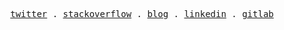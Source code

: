 <p align="center">
  <samp>
    <a href="https://twitter.com/raklaptudirm">twitter</a> .
    <a href="https://stackoverflow.com/users/14553594/rak-laptudirm">stackoverflow</a> .
    <a href="https://raklaptudirm.medium.com/">blog</a> .
    <a href="https://www.linkedin.com/in/laptudirm/">linkedin</a> .
    <a href="https://gitlab.com/raklaptudirm">gitlab</a>
  </samp>
</p>

